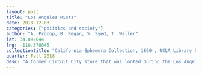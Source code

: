 ```yaml
---
layout: post
title: "Los Angeles Riots"
date: 2018-12-03
categories: ["politics and society"]
author: "A. Procop, B. Regan, S. Syed, T. Waller"
lat: 34.092644
lng: -118.378845
collectiontitle: "California Ephemera Collection, 1860-, UCLA Library Special Collections"
quarter: Fall 2018
desc: "A former Circuit City store that was looted during the Los Angeles Riots."
---
```

